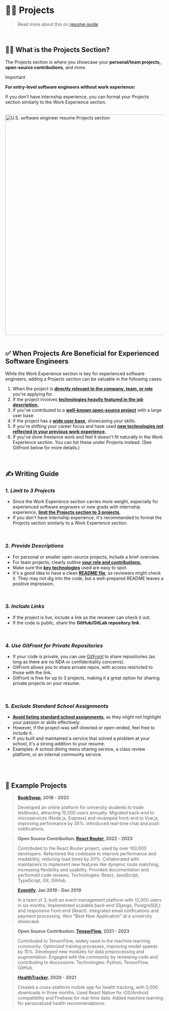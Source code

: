# 👩‍💻 Projects
> Read more about this on [resume.guide](https://resume.guide/en/write/projects/?ref=github.com)

<br />

## 💁‍♀️ What is the Projects Section?
The Projects section is where you showcase your **personal/team projects, open-source contributions**, and more.

>[!IMPORTANT]
>**For entry-level software engineers without work experience:** 
>  
>If you don't have internship experience, you can format your Projects section similarly to the Work Experience section.

<br />
<div className="flex justify-center items-center">
    <img
        src="https://www.resume.guide/img/write/projects/projects-part.png"
        alt="U.S. software engineer resume Projects section"
        width="700"
    />
</div>

<br />

## ✅ When Projects Are Beneficial for Experienced Software Engineers

While the Work Experience section is key for experienced software engineers, adding a Projects section can be valuable in the following cases:

1. When the project is <ins>**directly relevant to the company, team, or role**</ins> you're applying for.
2. If the project involves <ins>**technologies heavily featured in the job description**.</ins>
3. If you've contributed to a <ins>**well-known open-source project**</ins> with a large user base.
4. If the project has a <ins>**wide user base**</ins>, showcasing your skills.
5. If you're shifting your career focus and have used <ins>**new technologies not reflected in your previous work experience**.</ins>
6. If you've done freelance work and feel it doesn't fit naturally in the Work Experience section. You can list these under Projects instead. (See GitFront below for more details.)


<br />

## ✍️ Writing Guide

### 1. *Limit to 3 Projects*
- Since the Work Experience section carries more weight, especially for experienced software engineers or new grads with internship experience, <ins>**limit the Projects section to 3 projects**.</ins>
- If you don't have internship experience, it's recommended to format the Projects section similarly to a Work Experience section.

<br />

### 2. *Provide Descriptions*
- For personal or smaller open-source projects, include a brief overview.
- For team projects, clearly outline <ins>**your role and contributions**.</ins>
- Make sure the <ins>**key technologies**</ins> used are easy to spot.
- It's a good idea to have a clean <ins>**README file**</ins>, as reviewers might check it. They may not dig into the code, but a well-prepared README leaves a positive impression.

<br />

### 3. *Include Links*
- If the project is live, include a link so the reviewer can check it out.
- If the code is public, share the **GitHub/GitLab repository link**.

<br />

### 4. *Use GitFront for Private Repositories*
- If your code is private, you can use [GitFront](https://gitfront.io/) to share repositories (as long as there are no NDA or confidentiality concerns).
- GitFront allows you to share private repos, with access restricted to those with the link.
- GitFront is free for up to 3 projects, making it a great option for sharing private projects on your resume.

<br />

### 5. *Exclude Standard School Assignments*
- **<ins>Avoid listing standard school assignments</ins>**, as they might not highlight your passion or skills effectively.
- However, if the project was self-directed or open-ended, feel free to include it.
- If you built and maintained a service that solved a problem at your school, it's a strong addition to your resume.
- Examples: A school dining menu sharing service, a class review platform, or an internal community service.

<br />
<br />

## 📝 Example Projects


>**[BookSwap](), 2018 - 2022**
>  
>Developed an online platform for university students to trade textbooks, attracting 15,000 users annually. Migrated back-end to microservices (Node.js, Express) and revamped front-end to Vue.js, improving performance by 35%. Introduced real-time chat and push notifications.


>**Open Source Contribution: [React Router](), 2022 - 2023**
>  
>Contributed to the React Router project, used by over 100,000 developers. Refactored the codebase to improve performance and readability, reducing load times by 20%. Collaborated with maintainers to implement new features like dynamic route matching, increasing flexibility and usability. Provided documentation and performed code reviews. Technologies: React, JavaScript, TypeScript, Git, GitHub.


>**[Eventify](), Jan 2019 - Dec 2019**
>  
>In a team of 3, built an event management platform with 12,000 users in six months. Implemented scalable back-end (Django, PostgreSQL) and responsive front-end (React). Integrated email notifications and payment processing. Won "Best New Application" at a university showcase.


>**Open Source Contribution: [TensorFlow](), 2021 - 2023**
>  
>Contributed to TensorFlow, widely used in the machine learning community. Optimized training processes, improving model speeds by 15%. Developed new modules for data preprocessing and augmentation. Engaged with the community by reviewing code and contributing to discussions. Technologies: Python, TensorFlow, GitHub.

>**[HealthTracker](), 2020 - 2021**
>  
>Created a cross-platform mobile app for health tracking, with 5,000 downloads in three months. Used React Native for iOS/Android compatibility and Firebase for real-time data. Added machine learning for personalized health recommendations.

